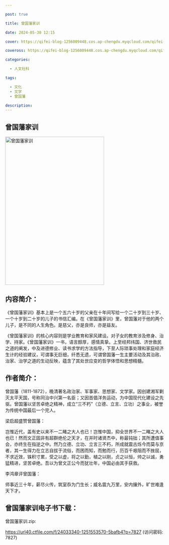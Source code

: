 ```yaml
---

post: true

title: 曾国藩家训

date: 2024-05-30 12:15

cover: https://qifei-blog-1256009448.cos.ap-chengdu.myqcloud.com/qifei-blog/s33639476.jpg

coveross: https://qifei-blog-1256009448.cos.ap-chengdu.myqcloud.com/qifei-blog/s33639476.jpg

categories:

  - 人文社科

tags:

  - 文化
  - 文学
  - 曾国藩

description:
---
```


## 曾国藩家训

<img alt="曾国藩家训" class="aligncenter loading" data-was-processed="true" decoding="async" fetchpriority="high" height="471" src="https://qifei-blog-1256009448.cos.ap-chengdu.myqcloud.com/qifei-blog/s33639476.jpg" style="cursor: zoom-in;" width="314"/>

## 内容简介：

《曾国藩家训》基本上是一个五六十岁的父亲在十年间写给一个二十岁到三十岁、一个十岁到二十岁的儿子的书信汇编。在《曾国藩家训》里，曾国藩对于他的两个儿子，是不同的人生角色。是慈父，亦是良师，亦是益友。

《曾国藩家训》的核心内容则是学业教育和家风建设。对子女的教育涉及修身、治学、持家。《曾国藩家训》一书，语言醇厚，感情真挚。上至经邦纬国、济世救民之道的阐发，中及进德修业、读书求学的方法指导，下至人际琐事处理和家庭经济生计的经验建议，可谓事无巨细，纤悉无遗，可谓曾国藩一生主要活动及其治政、治家、治学之道的生动反映，蕴含了其处世应变的哲学体悟和思想精髓。

## 作者简介：

曾国藩（1811-1872），晚清著名政治家、军事家、思想家、文学家。因创建湘军剿灭太平天国，号称同治中兴第一名臣；又因首倡洋务运动，为中国现代化建设之先驱。曾国藩以坚苦卓绝之精神，成立“三不朽”（立德、立言、立功）之事业，被誉为传统中国最后一个完人。

梁启超盛赞曾国藩：

岂惟近代，盖有史以来不一二睹之大人也已！岂惟中国，抑全世界不一二睹之大人也已！然而文正固非有超群绝伦之天才，在并时诸贤杰中，称最钝拙；其所遭值事会，亦终生在指逆之中。然乃立德、立功、立言三不朽，所成就震古烁今而莫与京者，其一生得力在立志自拔于流俗，而困而知，而勉而行，历百千艰阻而不挫屈，不求近效，铢积寸累，受之以虚，将之以勤，植之以刚，贞之以恒，帅之以诚，勇猛精进，坚苦卓绝。吾以为曾文正公今而犹壮年，中国必由其手获救。

李鸿章评曾国藩：

师事近三十年，薪尽火传，筑室忝为门生长；威名震九万里，安内攘外，旷世难逢天下才。

## 曾国藩家训电子书下载：

曾国藩家训.zip: 

https://url40.ctfile.com/f/24033340-1251553570-5bafb4?p=7827 (访问密码: 7827)
